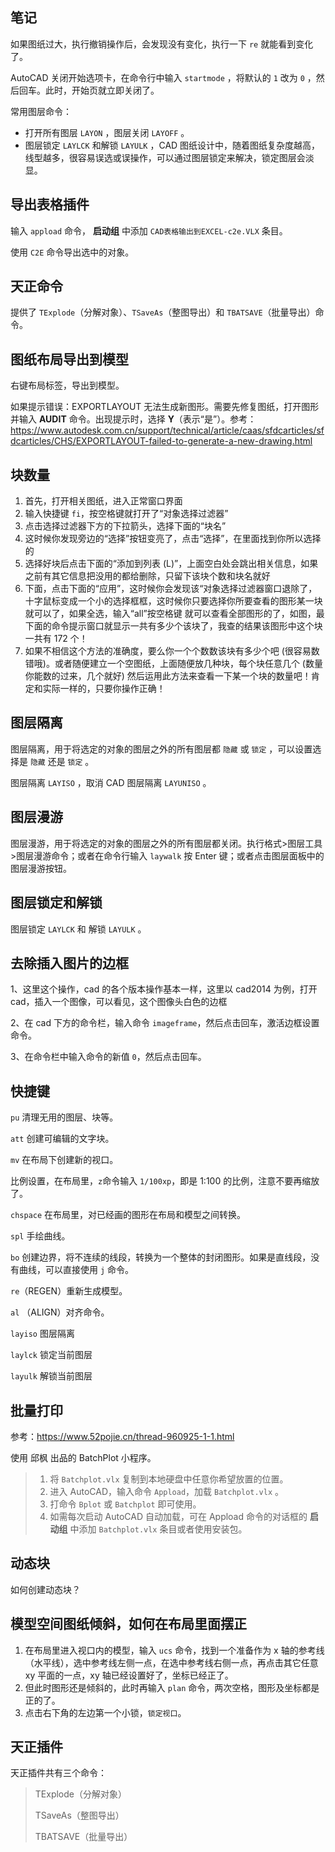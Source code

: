 ## 笔记

如果图纸过大，执行撤销操作后，会发现没有变化，执行一下 `re` 就能看到变化了。

AutoCAD 关闭开始选项卡，在命令行中输入 `startmode` ，将默认的 `1` 改为 `0` ，然后回车。此时，开始页就立即关闭了。

常用图层命令：

* 打开所有图层 `LAYON` ，图层关闭 `LAYOFF` 。
* 图层锁定 `LAYLCK` 和解锁 `LAYULK` ，CAD 图纸设计中，随着图纸复杂度越高，线型越多，很容易误选或误操作，可以通过图层锁定来解决，锁定图层会淡显。

## 导出表格插件

输入 `appload` 命令， **启动组** 中添加 `CAD表格输出到EXCEL-c2e.VLX` 条目。

使用 `C2E` 命令导出选中的对象。

## 天正命令

提供了 `TExplode`（分解对象）、`TSaveAs`（整图导出）和 `TBATSAVE`（批量导出）命令。

## 图纸布局导出到模型

右键布局标签，导出到模型。

如果提示错误：EXPORTLAYOUT 无法生成新图形。需要先修复图纸，打开图形并输入 **AUDIT** 命令。出现提示时，选择 **Y**（表示“是”）。参考：<https://www.autodesk.com.cn/support/technical/article/caas/sfdcarticles/sfdcarticles/CHS/EXPORTLAYOUT-failed-to-generate-a-new-drawing.html>

## 块数量

 1. 首先，打开相关图纸，进入正常窗口界面
 1. 输入快捷键 `fi`，按空格键就打开了“对象选择过滤器”
 1. 点击选择过滤器下方的下拉箭头，选择下面的“块名”
 1. 这时候你发现旁边的“选择”按钮变亮了，点击“选择”，在里面找到你所以选择的
 1. 选择好块后点击下面的“添加到列表 (L)”，上面空白处会跳出相关信息，如果之前有其它信息把没用的都给删除，只留下该块个数和块名就好
 1. 下面，点击下面的“应用”，这时候你会发现该“对象选择过滤器窗口退除了，十字鼠标变成一个小的选择框框，这时候你只要选择你所要查看的图形某一块就可以了，如果全选，输入“all”按空格键 就可以查看全部图形的了，如图，最下面的命令提示窗口就显示一共有多少个该块了，我查的结果该图形中这个块一共有 172 个！
 1. 如果不相信这个方法的准确度，要么你一个个数数该块有多少个吧 (很容易数错哦)。或者随便建立一个空图纸，上面随便放几种块，每个块任意几个 (数量你能数的过来，几个就好) 然后运用此方法来查看一下某一个块的数量吧！肯定和实际一样的，只要你操作正确！

## 图层隔离

图层隔离，用于将选定的对象的图层之外的所有图层都 `隐藏` 或 `锁定` ，可以设置选择是 `隐藏` 还是 `锁定` 。

图层隔离 `LAYISO` ，取消 CAD 图层隔离 `LAYUNISO` 。

## 图层漫游

图层漫游，用于将选定的对象的图层之外的所有图层都关闭。执行格式>图层工具>图层漫游命令；或者在命令行输入 `laywalk` 按 Enter 键；或者点击图层面板中的图层漫游按钮。

## 图层锁定和解锁

图层锁定 `LAYLCK` 和 解锁 `LAYULK` 。

## 去除插入图片的边框

1、这里这个操作，cad 的各个版本操作基本一样，这里以 cad2014 为例，打开 cad，插入一个图像，可以看见，这个图像头白色的边框

2、在 cad 下方的命令栏，输入命令 `imageframe`，然后点击回车，激活边框设置命令。

3、在命令栏中输入命令的新值  `0`，然后点击回车。

## 快捷键

`pu`  清理无用的图层、块等。

`att`  创建可编辑的文字块。

`mv`  在布局下创建新的视口。

比例设置，在布局里，`z`命令输入 `1/100xp`，即是 1:100 的比例，注意不要再缩放了。

`chspace`  在布局里，对已经画的图形在布局和模型之间转换。

`spl`  手绘曲线。

`bo`  创建边界，将不连续的线段，转换为一个整体的封闭图形。如果是直线段，没有曲线，可以直接使用 `j` 命令。

`re`（REGEN）重新生成模型。

`al` （ALIGN）对齐命令。

`layiso`    图层隔离

`laylck`    锁定当前图层

`layulk`    解锁当前图层

## 批量打印

参考：<https://www.52pojie.cn/thread-960925-1-1.html>

使用 邱枫 出品的 BatchPlot 小程序。

>1. 将 `Batchplot.vlx` 复制到本地硬盘中任意你希望放置的位置。
>2. 进入 AutoCAD，输入命令 `Appload`，加载 `Batchplot.vlx` 。
>3. 打命令 `Bplot` 或 `Batchplot` 即可使用。
>4. 如需每次启动 AutoCAD 自动加载，可在 Appload 命令的对话框的 **启动组** 中添加 `Batchplot.vlx` 条目或者使用安装包。

## 动态块

如何创建动态块？

## 模型空间图纸倾斜，如何在布局里面摆正

1. 在布局里进入视口内的模型，输入 `ucs` 命令，找到一个准备作为 x 轴的参考线（水平线），选中参考线左侧一点，在选中参考线右侧一点，再点击其它任意 xy 平面的一点，xy 轴已经设置好了，坐标已经正了。
2. 但此时图形还是倾斜的，此时再输入 `plan` 命令，两次空格，图形及坐标都是正的了。
3. 点击右下角的左边第一个小锁，`锁定视口`。

## 天正插件

天正插件共有三个命令：

> TExplode（分解对象）
>
> TSaveAs（整图导出）
>
> TBATSAVE（批量导出）
